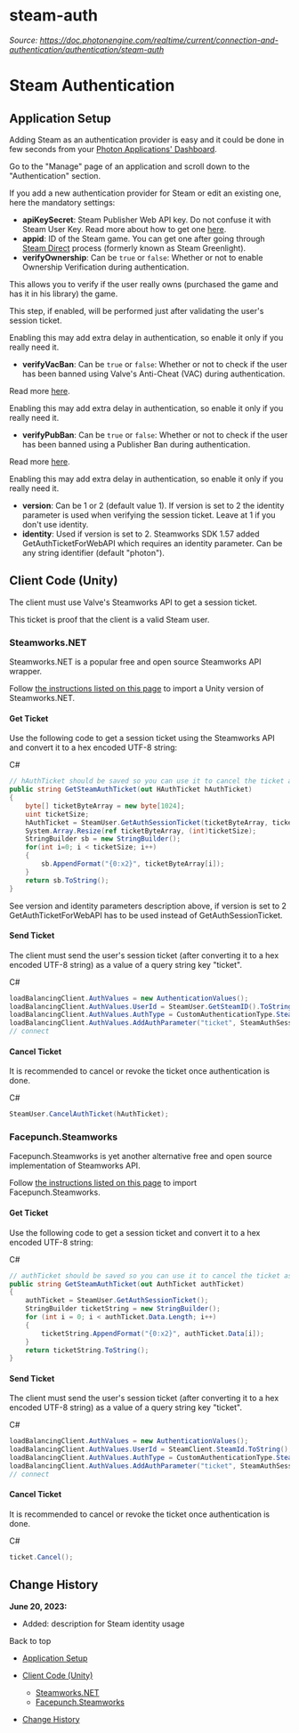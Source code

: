 # steam-auth

_Source: https://doc.photonengine.com/realtime/current/connection-and-authentication/authentication/steam-auth_

# Steam Authentication

## Application Setup

Adding Steam as an authentication provider is easy and it could be done in few seconds from your [Photon Applications' Dashboard](https://dashboard.photonengine.com/).

Go to the "Manage" page of an application and scroll down to the "Authentication" section.

If you add a new authentication provider for Steam or edit an existing one, here the mandatory settings:

- **apiKeySecret**: Steam Publisher Web API key. Do not confuse it with Steam User Key. Read more about how to get one [here](https://partner.steamgames.com/doc/webapi_overview/auth#create-publisher-key).
- **appid**: ID of the Steam game. You can get one after going through [Steam Direct](https://partner.steamgames.com/steamdirect) process (formerly known as Steam Greenlight).
- **verifyOwnership**: Can be `true` or `false`: Whether or not to enable Ownership Verification during authentication.


This allows you to verify if the user really owns (purchased the game and has it in his library) the game.


This step, if enabled, will be performed just after validating the user's session ticket.


Enabling this may add extra delay in authentication, so enable it only if you really need it.
- **verifyVacBan**: Can be `true` or `false`: Whether or not to check if the user has been banned using Valve's Anti-Cheat (VAC) during authentication.


Read more [here](https://partner.steamgames.com/doc/features/anticheat).


Enabling this may add extra delay in authentication, so enable it only if you really need it.
- **verifyPubBan**: Can be `true` or `false`: Whether or not to check if the user has been banned using a Publisher Ban during authentication.


Read more [here](https://partner.steamgames.com/doc/features/anticheat).


Enabling this may add extra delay in authentication, so enable it only if you really need it.
- **version**: Can be 1 or 2 (default value 1). If version is set to 2 the identity parameter is used when verifying the session ticket. Leave at 1 if you don't use identity.
- **identity**: Used if version is set to 2. Steamworks SDK 1.57 added GetAuthTicketForWebAPI which requires an identity parameter. Can be any string identifier (default "photon").

## Client Code (Unity)

The client must use Valve's Steamworks API to get a session ticket.

This ticket is proof that the client is a valid Steam user.

### Steamworks.NET

Steamworks.NET is a popular free and open source Steamworks API wrapper.

Follow [the instructions listed on this page](https://Steamworks.github.io/installation/#unity-instructions) to import a Unity version of Steamworks.NET.

#### Get Ticket

Use the following code to get a session ticket using the Steamworks API and convert it to a hex encoded UTF-8 string:

C#

```csharp
// hAuthTicket should be saved so you can use it to cancel the ticket as soon as you are done with it
public string GetSteamAuthTicket(out HAuthTicket hAuthTicket)
{
    byte[] ticketByteArray = new byte[1024];
    uint ticketSize;
    hAuthTicket = SteamUser.GetAuthSessionTicket(ticketByteArray, ticketByteArray.Length, out ticketSize);
    System.Array.Resize(ref ticketByteArray, (int)ticketSize);
    StringBuilder sb = new StringBuilder();
    for(int i=0; i < ticketSize; i++)
    {
        sb.AppendFormat("{0:x2}", ticketByteArray[i]);
    }
    return sb.ToString();
}

```

See version and identity parameters description above, if version is set to 2 GetAuthTicketForWebAPI has to be used instead of GetAuthSessionTicket.

#### Send Ticket

The client must send the user's session ticket (after converting it to a hex encoded UTF-8 string) as a value of a query string key "ticket".

C#

```csharp
loadBalancingClient.AuthValues = new AuthenticationValues();
loadBalancingClient.AuthValues.UserId = SteamUser.GetSteamID().ToString();
loadBalancingClient.AuthValues.AuthType = CustomAuthenticationType.Steam;
loadBalancingClient.AuthValues.AddAuthParameter("ticket", SteamAuthSessionTicket);
// connect

```

#### Cancel Ticket

It is recommended to cancel or revoke the ticket once authentication is done.

C#

```csharp
SteamUser.CancelAuthTicket(hAuthTicket);

```

### Facepunch.Steamworks

Facepunch.Steamworks is yet another alternative free and open source implementation of Steamworks API.

Follow [the instructions listed on this page](https://wiki.facepunch.com/steamworks/Installing_For_Unity) to import Facepunch.Steamworks.

#### Get Ticket

Use the following code to get a session ticket and convert it to a hex encoded UTF-8 string:

C#

```csharp
// authTicket should be saved so you can use it to cancel the ticket as soon as you are done with it
public string GetSteamAuthTicket(out AuthTicket authTicket)
{
    authTicket = SteamUser.GetAuthSessionTicket();
    StringBuilder ticketString = new StringBuilder();
    for (int i = 0; i < authTicket.Data.Length; i++)
    {
        ticketString.AppendFormat("{0:x2}", authTicket.Data[i]);
    }
    return ticketString.ToString();
}

```

#### Send Ticket

The client must send the user's session ticket (after converting it to a hex encoded UTF-8 string) as a value of a query string key "ticket".

C#

```csharp
loadBalancingClient.AuthValues = new AuthenticationValues();
loadBalancingClient.AuthValues.UserId = SteamClient.SteamId.ToString();
loadBalancingClient.AuthValues.AuthType = CustomAuthenticationType.Steam;
loadBalancingClient.AuthValues.AddAuthParameter("ticket", SteamAuthSessionTicket);
// connect

```

#### Cancel Ticket

It is recommended to cancel or revoke the ticket once authentication is done.

C#

```csharp
ticket.Cancel();

```

## Change History

**June 20, 2023:**

- Added: description for Steam identity usage

Back to top

- [Application Setup](#application-setup)
- [Client Code (Unity)](#client-code-unity)

  - [Steamworks.NET](#steamworks.net)
  - [Facepunch.Steamworks](#facepunch.steamworks)

- [Change History](#change-history)
